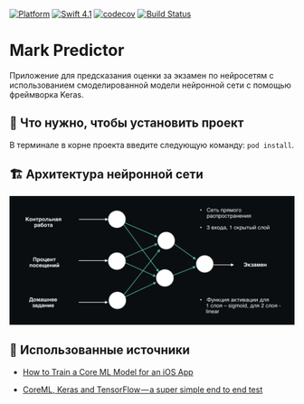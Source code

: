 [![Platform](https://img.shields.io/badge/platform-iOS-green.svg)]()
[![Swift 4.1](https://img.shields.io/badge/Swift-4.1-orange.svg)](https://swift.org)
[![codecov](https://codecov.io/gh/yanovskaya/MarkPredictor/branch/master/graphs/badge.svg)](https://codecov.io/gh/yanovskaya/MarkPredictor)
[![Build Status](https://travis-ci.org/yanovskaya/MarkPredictor.svg?branch=master)](https://travis-ci.org/yanovskaya/MarkPredictor)
# Mark Predictor
Приложение для предсказания оценки за экзамен по нейросетям с использованием смоделированной модели нейронной сети с помощью фреймворка Keras.

## 🔧 Что нужно, чтобы установить проект
В терминале в корне проекта введите следующую команду:
`pod install`. 
<br />

## 🏗 Архитектура нейронной сети
<img src="https://github.com/yanovskaya/MarkPredictor/blob/master/nn.png">

## 📖 Использованные источники
* [How to Train a Core ML Model for an iOS App](https://code.tutsplus.com/tutorials/how-to-train-a-core-ml-model-for-an-ios-app--cms-30147)

* [CoreML, Keras and TensorFlow — a super simple end to end test](https://medium.com/@JMangia/super-simple-end-to-end-test-of-keras-tensorflow-and-coreml-f247ab73fb42)